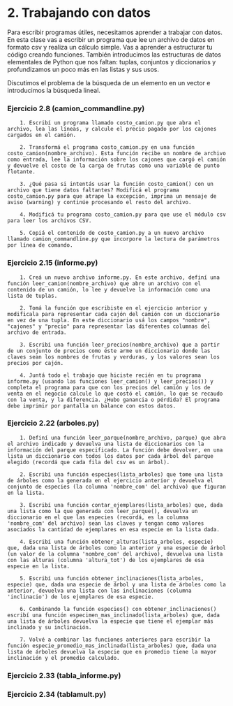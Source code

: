 # 2. Trabajando con datos

Para escribir programas útiles, necesitamos aprender a trabajar con datos. En esta clase vas a escribir un programa que lee un archivo de datos en formato csv y realiza un cálculo simple. Vas a aprender a estructurar tu código creando funciones. También introducimos las estructuras de datos elementales de Python que nos faltan: tuplas, conjuntos y diccionarios y profundizamos un poco más en las listas y sus usos.

Discutimos el problema de la búsqueda de un elemento en un vector e introducimos la búsqueda lineal.

### Ejercicio 2.8 (camion_commandline.py)

        1. Escribí un programa llamado costo_camion.py que abra el archivo, lea las líneas, y calcule el precio pagado por los cajones cargados en el camión.

        2. Transformá el programa costo_camion.py en una función costo_camion(nombre_archivo). Esta función recibe un nombre de archivo como entrada, lee la información sobre los cajones que cargó el camión y devuelve el costo de la carga de frutas como una variable de punto flotante.

        3. ¿Qué pasa si intentás usar la función costo_camion() con un archivo que tiene datos faltantes? Modificá el programa costo_camion.py para que atrape la excepción, imprima un mensaje de aviso (warning) y continúe procesando el resto del archivo.

        4. Modificá tu programa costo_camion.py para que use el módulo csv para leer los archivos CSV.

        5. Copiá el contenido de costo_camion.py a un nuevo archivo llamado camion_commandline.py que incorpore la lectura de parámetros por línea de comando.

### Ejercicio 2.15 (informe.py)

        1. Creá un nuevo archivo informe.py. En este archivo, definí una función leer_camion(nombre_archivo) que abre un archivo con el contenido de un camión, lo lee y devuelve la información como una lista de tuplas.

        2. Tomá la función que escribiste en el ejercicio anterior y modificala para representar cada cajón del camión con un diccionario en vez de una tupla. En este diccionario usá los campos "nombre", "cajones" y "precio" para representar las diferentes columnas del archivo de entrada.

        3. Escribí una función leer_precios(nombre_archivo) que a partir de un conjunto de precios como éste arme un diccionario donde las claves sean los nombres de frutas y verduras, y los valores sean los precios por cajón.

        4. Juntá todo el trabajo que hiciste recién en tu programa informe.py (usando las funciones leer_camion() y leer_precios()) y completa el programa para que con los precios del camión y los de venta en el negocio calcule lo que costó el camión, lo que se recaudo con la venta, y la diferencia. ¿Hubo ganancia o pérdida? El programa debe imprimir por pantalla un balance con estos datos.

### Ejercicio 2.22 (arboles.py)

        1. Definí una función leer_parque(nombre_archivo, parque) que abra el archivo indicado y devuelva una lista de diccionarios con la información del parque especificado. La función debe devolver, en una lista un diccionario con todos los datos por cada árbol del parque elegido (recordá que cada fila del csv es un árbol).

        2. Escribí una función especies(lista_arboles) que tome una lista de árboles como la generada en el ejercicio anterior y devuelva el conjunto de especies (la columna 'nombre_com' del archivo) que figuran en la lista.

        3. Escribí una función contar_ejemplares(lista_arboles) que, dada una lista como la que generada con leer_parque(), devuelva un diccionario en el que las especies (recordá, es la columna 'nombre_com' del archivo) sean las claves y tengan como valores asociados la cantidad de ejemplares en esa especie en la lista dada.

        4. Escribí una función obtener_alturas(lista_arboles, especie) que, dada una lista de árboles como la anterior y una especie de árbol (un valor de la columna 'nombre_com' del archivo), devuelva una lista con las alturas (columna 'altura_tot') de los ejemplares de esa especie en la lista.

        5. Escribí una función obtener_inclinaciones(lista_arboles, especie) que, dada una especie de árbol y una lista de árboles como la anterior, devuelva una lista con las inclinaciones (columna 'inclinacio') de los ejemplares de esa especie.

        6. Combinando la función especies() con obtener_inclinaciones() escribí una función especimen_mas_inclinado(lista_arboles) que, dada una lista de árboles devuelva la especie que tiene el ejemplar más inclinado y su inclinación.

        7. Volvé a combinar las funciones anteriores para escribir la función especie_promedio_mas_inclinada(lista_arboles) que, dada una lista de árboles devuelva la especie que en promedio tiene la mayor inclinación y el promedio calculado.

### Ejercicio 2.33 (tabla_informe.py)

### Ejercicio 2.34 (tablamult.py)
